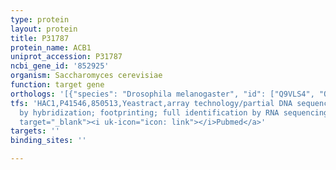 ```yaml
---
type: protein
layout: protein
title: P31787
protein_name: ACB1
uniprot_accession: P31787
ncbi_gene_id: '852925'
organism: Saccharomyces cerevisiae
function: target gene
orthologs: '[{"species": "Drosophila melanogaster", "id": ["Q9VLS4", "Q9VS22", "P42281"]}, {"species": "Caenorhabditis elegans", "id": ["O01805"]}, {"species": "Homo sapiens", "id": ["<a href=\"/protein/q8n6n7\">Q8N6N7</a>", "B8ZWD1"]}, {"species": "Mus musculus", "id": ["<a href=\"/protein/p31786\">P31786</a>", "Q9D258"]}, {"species": "Rattus norvegicus", "id": ["P56702", "P11030", "D3ZB36"]}]'
tfs: 'HAC1,P41546,850513,Yeastract,array technology/partial DNA sequence identification
  by hybridization; footprinting; full identification by RNA sequencing,&ensp;<a href="https://www.ncbi.nlm.nih.gov/pubmed/?term=30016623%5Buid%5D+OR+24170807%5Buid%5D+OR+16371132%5Buid%5D"
  target="_blank"><i uk-icon="icon: link"></i>Pubmed</a>'
targets: ''
binding_sites: ''

---
```

